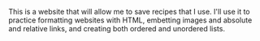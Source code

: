 This is a website that will allow me to save recipes that I use. I'll use it to practice formatting websites with HTML, embetting images and absolute and relative links, and creating both ordered and unordered lists. 